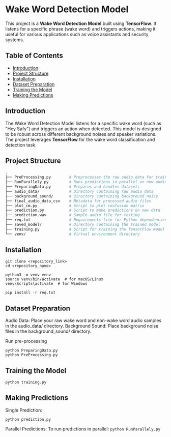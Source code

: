 # Wake Word Detection Model

This project is a **Wake Word Detection Model** built using **TensorFlow**. It listens for a specific phrase (wake word) and triggers actions, making it useful for various applications such as voice assistants and security systems.

## Table of Contents
- [Introduction](#introduction)
- [Project Structure](#project-structure)
- [Installation](#installation)
- [Dataset Preparation](#dataset-preparation)
- [Training the Model](#training-the-model)
- [Making Predictions](#making-predictions)

## Introduction

The Wake Word Detection Model listens for a specific wake word (such as "Hey Safy") and triggers an action when detected. This model is designed to be robust across different background noises and speaker variations. The project leverages **TensorFlow** for the wake word classification and detection task.

## Project Structure

```bash
.
├── PreProcessing.py        # Preprocesses the raw audio data for training
├── RunParallely.py         # Runs predictions in parallel on new audio data
├── PreparingData.py        # Prepares and handles datasets
├── audio_data/             # Directory containing raw audio data
├── background_sound/       # Directory containing background noise
├── final_audio_data_csv    # Metadata for processed audio files
├── plot_cm.py              # Script to plot confusion matrix
├── prediction.py           # Script to make predictions on new data
├── prediction.wav          # Sample audio file for testing
├── req.txt                 # Requirements file for Python dependencies
├── saved_model/            # Directory containing the trained model
├── training.py             # Script for training the TensorFlow model
└── venv/                   # Virtual environment directory
```


## Installation
```
git clone <repository_link>
cd <repository_name>

python3 -m venv venv
source venv/bin/activate  # for macOS/Linux
venv\Scripts\activate  # for Windows

pip install -r req.txt
```

## Dataset Preparation
Audio Data: Place your raw wake word and non-wake word audio samples in the audio_data/ directory.
Background Sound: Place background noise files in the background_sound/ directory.

Run pre-processing
```
python PreparingData.py
python PreProcessing.py
```

## Training the Model
```
python training.py
```

## Making Predictions

Single Prediction:
```
python prediction.py
```
Parallel Predictions: To run predictions in parallel:
```python RunParallely.py```

